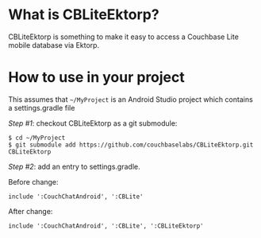 
# What is CBLiteEktorp?

CBLiteEktorp is something to make it easy to access a Couchbase Lite mobile database via Ektorp.  

# How to use in your project

This assumes that `~/MyProject` is an Android Studio project which contains a settings.gradle file

*Step #1*: checkout CBLiteEktorp as a git submodule:

```
$ cd ~/MyProject
$ git submodule add https://github.com/couchbaselabs/CBLiteEktorp.git CBLiteEktorp
```

*Step #2*: add an entry to settings.gradle.

Before change:

```
include ':CouchChatAndroid', ':CBLite'
``` 

After change:

```
include ':CouchChatAndroid', ':CBLite', ':CBLiteEktorp'
```